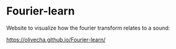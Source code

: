 # Fourier-learn
Website to visualize how the fourier transform relates to a sound:

https://olivecha.github.io/Fourier-learn/

